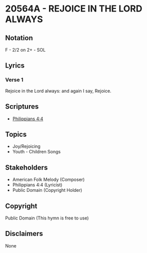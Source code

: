 # 20564A - REJOICE IN THE LORD ALWAYS

## Notation

F - 2/2 on 2+ - SOL

## Lyrics

### Verse 1

Rejoice in the Lord always: and again I say, Rejoice.


## Scriptures

- [Philippians 4:4](https://www.biblegateway.com/passage/?search=Philippians%204%3A4)

## Topics

- Joy/Rejoicing
- Youth - Children Songs

## Stakeholders

- American Folk Melody (Composer)
- Philippians 4:4 (Lyricist)
- Public Domain (Copyright Holder)

## Copyright

Public Domain
(This hymn is free to use)

## Disclaimers

None

